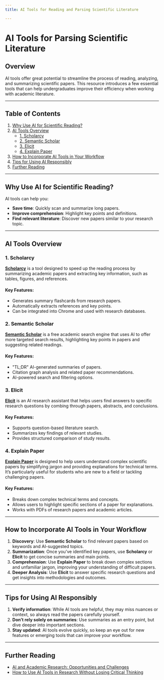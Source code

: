 ```yaml
---
title: AI Tools for Reading and Parsing Scientific Literature

---
```


# AI Tools for Parsing Scientific Literature

## Overview
AI tools offer great potential to streamline the process of reading, analyzing, and summarizing scientific papers. This resource introduces a few essential tools that can help undergraduates improve their efficiency when working with academic literature.

---

## Table of Contents
1. [Why Use AI for Scientific Reading?](#why-use-ai-for-scientific-reading)
2. [AI Tools Overview](#ai-tools-overview)
   - [1. Scholarcy](#scholarcy)
   - [2. Semantic Scholar](#semantic-scholar)
   - [3. Elicit](#elicit)
   - [4. Explain Paper](#explain-paper)
3. [How to Incorporate AI Tools in Your Workflow](#how-to-incorporate-ai-tools-in-your-workflow)
4. [Tips for Using AI Responsibly](#tips-for-using-ai-responsibly)
5. [Further Reading](#further-reading)

---

## Why Use AI for Scientific Reading?

AI tools can help you:
- **Save time**: Quickly scan and summarize long papers.
- **Improve comprehension**: Highlight key points and definitions.
- **Find relevant literature**: Discover new papers similar to your research topic.

---

## AI Tools Overview

### 1. Scholarcy
**[Scholarcy](https://www.scholarcy.com)** is a tool designed to speed up the reading process by summarizing academic papers and extracting key information, such as tables, figures, and references.

#### Key Features:
- Generates summary flashcards from research papers.
- Automatically extracts references and key points.
- Can be integrated into Chrome and used with research databases.

### 2. Semantic Scholar
**[Semantic Scholar](https://www.semanticscholar.org)** is a free academic search engine that uses AI to offer more targeted search results, highlighting key points in papers and suggesting related readings.

#### Key Features:
- "TL;DR" AI-generated summaries of papers.
- Citation graph analysis and related paper recommendations.
- AI-powered search and filtering options.

### 3. Elicit
**[Elicit](https://elicit.org)** is an AI research assistant that helps users find answers to specific research questions by combing through papers, abstracts, and conclusions.

#### Key Features:
- Supports question-based literature search.
- Summarizes key findings of relevant studies.
- Provides structured comparison of study results.

### 4. Explain Paper
**[Explain Paper](https://www.explainpaper.com)** is designed to help users understand complex scientific papers by simplifying jargon and providing explanations for technical terms. It’s particularly useful for students who are new to a field or tackling challenging papers.

#### Key Features:
- Breaks down complex technical terms and concepts.
- Allows users to highlight specific sections of a paper for explanations.
- Works with PDFs of research papers and academic articles.

---

## How to Incorporate AI Tools in Your Workflow

1. **Discovery**: Use **Semantic Scholar** to find relevant papers based on keywords and AI-suggested topics.
2. **Summarization**: Once you’ve identified key papers, use **Scholarcy** or **Elicit** to get concise summaries and main points.
3. **Comprehension**: Use **Explain Paper** to break down complex sections and unfamiliar jargon, improving your understanding of difficult papers.
4. **Deeper Analysis**: Use **Elicit** to answer specific research questions and get insights into methodologies and outcomes.

---

## Tips for Using AI Responsibly

1. **Verify information**: While AI tools are helpful, they may miss nuances or context, so always read the papers carefully yourself.
2. **Don’t rely solely on summaries**: Use summaries as an entry point, but dive deeper into important sections.
3. **Stay updated**: AI tools evolve quickly, so keep an eye out for new features or emerging tools that can improve your workflow.

---

## Further Reading

- [AI and Academic Research: Opportunities and Challenges](https://link-to-article)
- [How to Use AI Tools in Research Without Losing Critical Thinking](https://link-to-article)
